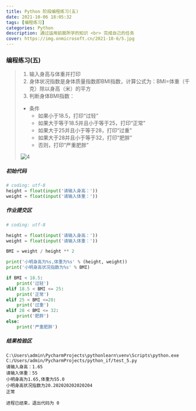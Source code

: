 ```yaml
---
title: Python 阶段编程练习(五)
date: 2021-10-06 18:05:32
tags: [编程练习]
categories: Python
description: 通过运用前面所学的知识 <br> 完成自己的任务
cover: https://img.onmicrosoft.cn/2021-10-6/5.jpg
---
```


### 编程练习(五)

> 1. 输入身高与体重并打印
> 2. 身体状况指数是身体质量指数即BMI指数，计算公式为：BMI=体重（千克）除以身高（米）的平方
> 3. 判断身体BMI指数：
>
> - 条件
>   - 如果小于18.5，打印“过轻”
>   - 如果大于等于18.5并且小于等于25，打印“正常”
>   - 如果大于25并且小于等于28，打印“过重”
>   - 如果大于28并且小于等于32，打印“肥胖”
>   - 否则，打印“严重肥胖”
>
> ![4](https://img.onmicrosoft.cn/2021-10-6/4.jpg)

##### 初始代码

```python
# coding: utf-8
height = float(input('请输入身高：'))
weight = float(input('请输入体重：'))

```

##### 作业提交区

```python
# coding: utf-8

height = float(input('请输入身高：'))
weight = float(input('请输入体重：'))

BMI = weight / height ** 2

print('小明身高为%s,体重为%s' % (height, weight))
print('小明身高状况指数为%s' % BMI)

if BMI < 18.5:
    print('过轻')
elif 18.5 < BMI <= 25:
    print('正常')
elif 25 < BMI <=28:
    print('过重')
elif 28 < BMI <= 32:
    print('肥胖')
else:
    print('严重肥胖')

```

##### 结果检验区

```CMD
C:\Users\admin\PycharmProjects\pythonlearn\venv\Scripts\python.exe C:/Users/admin/PycharmProjects/python_if/test_5.py
请输入身高：1.65
请输入体重：55
小明身高为1.65,体重为55.0
小明身高状况指数为20.202020202020204
正常

进程已结束，退出代码为 0

```

